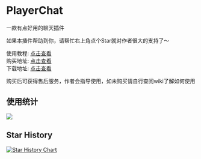 # PlayerChat

一款有点好用的聊天插件

如果本插件帮助到你，请帮忙右上角点个Star就对作者很大的支持了～

使用教程: [点击查看](https://ricedoc.handyplus.cn/wiki/PlayerChat/README/)  
购买地址: [点击查看](https://afdian.net/item/83c6b64614cd11ee8dee52540025c377)  
下载地址: [点击查看](https://github.com/handy-git/PlayerChat/releases)

购买后可获得售后服务，作者会指导使用，如未购买请自行查阅wiki了解如何使用

## 使用统计

![](https://bstats.org/signatures/bukkit/PlayerChat.svg)

## Star History

[![Star History Chart](https://api.star-history.com/svg?repos=handy-git/PlayerChat&type=Date)](https://star-history.com/#handy-git/PlayerChat&Date)

